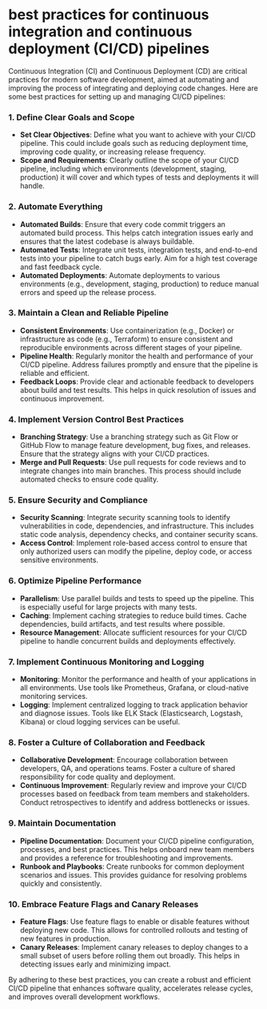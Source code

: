 # best practices for continuous integration and continuous deployment (CI/CD) pipelines

Continuous Integration (CI) and Continuous Deployment (CD) are critical practices for modern software development, aimed at automating and improving the process of integrating and deploying code changes. Here are some best practices for setting up and managing CI/CD pipelines:

### **1. Define Clear Goals and Scope**

- **Set Clear Objectives**: Define what you want to achieve with your CI/CD pipeline. This could include goals such as reducing deployment time, improving code quality, or increasing release frequency.
- **Scope and Requirements**: Clearly outline the scope of your CI/CD pipeline, including which environments (development, staging, production) it will cover and which types of tests and deployments it will handle.

### **2. Automate Everything**

- **Automated Builds**: Ensure that every code commit triggers an automated build process. This helps catch integration issues early and ensures that the latest codebase is always buildable.
- **Automated Tests**: Integrate unit tests, integration tests, and end-to-end tests into your pipeline to catch bugs early. Aim for a high test coverage and fast feedback cycle.
- **Automated Deployments**: Automate deployments to various environments (e.g., development, staging, production) to reduce manual errors and speed up the release process.

### **3. Maintain a Clean and Reliable Pipeline**

- **Consistent Environments**: Use containerization (e.g., Docker) or infrastructure as code (e.g., Terraform) to ensure consistent and reproducible environments across different stages of your pipeline.
- **Pipeline Health**: Regularly monitor the health and performance of your CI/CD pipeline. Address failures promptly and ensure that the pipeline is reliable and efficient.
- **Feedback Loops**: Provide clear and actionable feedback to developers about build and test results. This helps in quick resolution of issues and continuous improvement.

### **4. Implement Version Control Best Practices**

- **Branching Strategy**: Use a branching strategy such as Git Flow or GitHub Flow to manage feature development, bug fixes, and releases. Ensure that the strategy aligns with your CI/CD practices.
- **Merge and Pull Requests**: Use pull requests for code reviews and to integrate changes into main branches. This process should include automated checks to ensure code quality.

### **5. Ensure Security and Compliance**

- **Security Scanning**: Integrate security scanning tools to identify vulnerabilities in code, dependencies, and infrastructure. This includes static code analysis, dependency checks, and container security scans.
- **Access Control**: Implement role-based access control to ensure that only authorized users can modify the pipeline, deploy code, or access sensitive environments.

### **6. Optimize Pipeline Performance**

- **Parallelism**: Use parallel builds and tests to speed up the pipeline. This is especially useful for large projects with many tests.
- **Caching**: Implement caching strategies to reduce build times. Cache dependencies, build artifacts, and test results where possible.
- **Resource Management**: Allocate sufficient resources for your CI/CD pipeline to handle concurrent builds and deployments effectively.

### **7. Implement Continuous Monitoring and Logging**

- **Monitoring**: Monitor the performance and health of your applications in all environments. Use tools like Prometheus, Grafana, or cloud-native monitoring services.
- **Logging**: Implement centralized logging to track application behavior and diagnose issues. Tools like ELK Stack (Elasticsearch, Logstash, Kibana) or cloud logging services can be useful.

### **8. Foster a Culture of Collaboration and Feedback**

- **Collaborative Development**: Encourage collaboration between developers, QA, and operations teams. Foster a culture of shared responsibility for code quality and deployment.
- **Continuous Improvement**: Regularly review and improve your CI/CD processes based on feedback from team members and stakeholders. Conduct retrospectives to identify and address bottlenecks or issues.

### **9. Maintain Documentation**

- **Pipeline Documentation**: Document your CI/CD pipeline configuration, processes, and best practices. This helps onboard new team members and provides a reference for troubleshooting and improvements.
- **Runbook and Playbooks**: Create runbooks for common deployment scenarios and issues. This provides guidance for resolving problems quickly and consistently.

### **10. Embrace Feature Flags and Canary Releases**

- **Feature Flags**: Use feature flags to enable or disable features without deploying new code. This allows for controlled rollouts and testing of new features in production.
- **Canary Releases**: Implement canary releases to deploy changes to a small subset of users before rolling them out broadly. This helps in detecting issues early and minimizing impact.

By adhering to these best practices, you can create a robust and efficient CI/CD pipeline that enhances software quality, accelerates release cycles, and improves overall development workflows.
